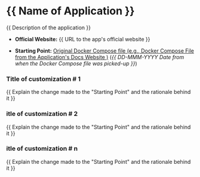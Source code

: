 # {{ Name of Application }}

{{ Description of the application }}

- **Official Website:** {{ URL to the app's official website }}

- **Starting Point:** [Original Docker Compose file (e.g., Docker Compose File from the Application's Docs Website )](https://example.com/docker-compose.yml) (_{{ DD-MMM-YYYY Date from when the Docker Compose file was picked-up }}_)

### Title of customization # 1

{{ Explain the change made to the "Starting Point" and the rationale behind it }}

### itle of customization # 2

{{ Explain the change made to the "Starting Point" and the rationale behind it }}

### itle of customization # n

{{ Explain the change made to the "Starting Point" and the rationale behind it }}
